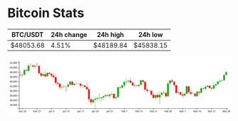 # Bitcoin Stats

BTC/USDT|24h change|24h high|24h low|
|---|---|---|---|
|$48053.68|4.51%|$48189.84|$45838.15|

<img src="./chart.svg">
